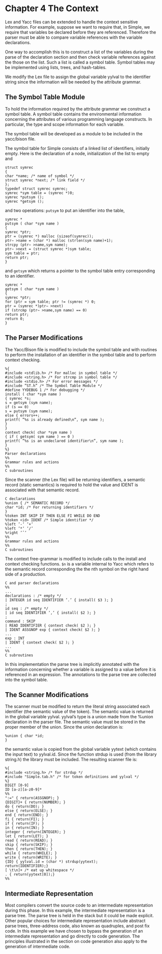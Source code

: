 # Chapter 4 The Context

Lex and Yacc files can be extended to handle the context sensitive information. For example, suppose we want to require that, in Simple, we require that variables be declared before they are referenced. Therefore the parser must be able to compare variable references with the variable declarations.

One way to accomplish this is to construct a list of the variables during the parse of the declaration section and then check variable references against the those on the list. Such a list is called a symbol table. Symbol tables may be implemented using lists, trees, and hash-tables.

We modify the Lex file to assign the global variable yylval to the identifier string since the information will be needed by the attribute grammar.

## The Symbol Table Module

To hold the information required by the attribute grammar we construct a symbol table. A symbol table contains the environmental information concerning the attributes of various programming language constructs. In particular, the type and scope information for each variable.

The symbol table will be developed as a module to be included in the yacc/bison file.

The symbol table for Simple consists of a linked list of identifiers, initially empty. Here is the declaration of a node, initialization of the list to empty and

```
struct symrec
{
char *name; /* name of symbol */
struct symrec *next; /* link field */
};
typedef struct symrec symrec;
symrec *sym table = (symrec *)0;
symrec *putsym ();
symrec *getsym ();
```

and two operations: `putsym` to put an identifier into the table,

```
symrec *
putsym ( char *sym name )
{
symrec *ptr;
ptr = (symrec *) malloc (sizeof(symrec));
ptr− >name = (char *) malloc (strlen(sym name)+1);
strcpy (ptr− >name,sym name);
ptr− >next = (struct symrec *)sym table;
sym table = ptr;
return ptr;
}
```

and `getsym` which returns a pointer to the symbol table entry corresponding to an identifier.

```
symrec *
getsym ( char *sym name )
{
symrec *ptr;
for (ptr = sym table; ptr != (symrec *) 0;
ptr = (symrec *)ptr− >next)
if (strcmp (ptr− >name,sym name) == 0)
return ptr;
return 0;
}
```


## The Parser Modifications

The Yacc/Bison file is modified to include the symbol table and with routines to perform the installation of an identifier in the symbol table and to perform context checking.

```
%{
#include <stdlib.h> /* For malloc in symbol table */
#include <string.h> /* For strcmp in symbol table */
#include <stdio.h> /* For error messages */
#include ”ST.h” /* The Symbol Table Module */
#define YYDEBUG 1 /* For debugging */
install ( char *sym name )
{ symrec *s;
s = getsym (sym name);
if (s == 0)
s = putsym (sym name);
else { errors++;
printf( ”%s is already defined\n”, sym name );
}
}
context check( char *sym name )
{ if ( getsym( sym name ) == 0 )
printf( ”%s is an undeclared identifier\n”, sym name );
}
%}
Parser declarations
%%
Grammar rules and actions
%%
C subroutines
```

Since the scanner (the Lex file) will be returning identifiers, a semantic record (static semantics) is required to hold the value and IDENT is associated with that semantic record.

```
C declarations
%union { /* SEMANTIC RECORD */
char *id; /* For returning identifiers */
}
%token INT SKIP IF THEN ELSE FI WHILE DO END
%token <id> IDENT /* Simple identifier */
%left ’-’ ’+’
%left ’*’ ’/’
%right ’ˆ’
%%
Grammar rules and actions
%%
C subroutines
```

The context free-grammar is modified to include calls to the install and context checking functions. `$n` is a variable internal to Yacc which refers to the semantic record corresponding the the nth symbol on the right hand side of a production.

```
C and parser declarations
%%
...
declarations : /* empty */
| INTEGER id seq IDENTIFIER ’.’ { install( $3 ); }
;
id seq : /* empty */
| id seq IDENTIFIER ’,’ { install( $2 ); }
;
command : SKIP
| READ IDENTIFIER { context check( $2 ); }
| IDENT ASSGNOP exp { context check( $2 ); }
...
exp : INT
| IDENT { context check( $2 ); }
...
%%
C subroutines
```

In this implementation the parse tree is implicitly annotated with the information concerning whether a variable is assigned to a value before it is referenced in an expression. The annotations to the parse tree are collected into the symbol table.

## The Scanner Modifications

The scanner must be modified to return the literal string associated each identifier (the semantic value of the token). The semantic value is returned in the global variable yylval. yylval’s type is a union made from the %union declaration in the parser file. The semantic value must be stored in the proper member of the union. Since the union declaration is:

```
%union { char *id;
}
```

the semantic value is copied from the global variable yytext (which contains the input text) to yylval.id. Since the function strdup is used (from the library string.h) the library must be included. The resulting scanner file is:

```
%{
#include <string.h> /* for strdup */
#include "Simple.tab.h" /* for token definitions and yylval */
%}
DIGIT [0-9]
ID [a-z][a-z0-9]*
%%
":=" { return(ASSGNOP); }
{DIGIT}+ { return(NUMBER); }
do { return(DO); }
else { return(ELSE); }
end { return(END); }
fi { return(FI); }
if { return(IF); }
in { return(IN); }
integer { return(INTEGER); }
let { return(LET); }
read { return(READ); }
skip { return(SKIP); }
then { return(THEN); }
while { return(WHILE); }
write { return(WRITE); }
{ID} { yylval.id = (char *) strdup(yytext);
return(IDENTIFIER);}
[ \t\n]+ /* eat up whitespace */
. { return(yytext[0]);}
%%
```

## Intermediate Representation

Most compilers convert the source code to an intermediate representation during this phase. In this example, the intermediate representation is a parse tree. The parse tree is held in the stack but it could be made explicit. Other popular choices for intermediate representation include abstract parse trees, three-address code, also known as quadruples, and post fix code. In this example we have chosen to bypass the generation of an intermediate representation and go directly to code generation. The principles illustrated in the section on code generation also apply to the generation of intermediate code.



